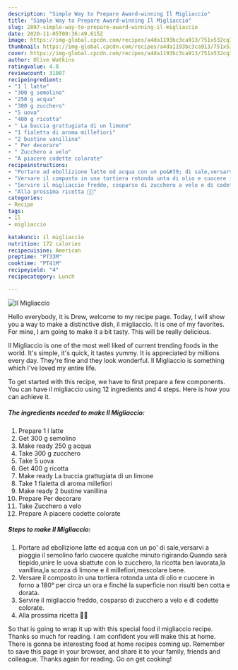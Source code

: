 ```yaml
---
description: "Simple Way to Prepare Award-winning Il Migliaccio"
title: "Simple Way to Prepare Award-winning Il Migliaccio"
slug: 2897-simple-way-to-prepare-award-winning-il-migliaccio
date: 2020-11-05T09:36:49.615Z
image: https://img-global.cpcdn.com/recipes/a4da1193bc3ca913/751x532cq70/il-migliaccio-recipe-main-photo.jpg
thumbnail: https://img-global.cpcdn.com/recipes/a4da1193bc3ca913/751x532cq70/il-migliaccio-recipe-main-photo.jpg
cover: https://img-global.cpcdn.com/recipes/a4da1193bc3ca913/751x532cq70/il-migliaccio-recipe-main-photo.jpg
author: Olive Watkins
ratingvalue: 4.8
reviewcount: 31007
recipeingredient:
- "1 l latte"
- "300 g semolino"
- "250 g acqua"
- "300 g zucchero"
- "5 uova"
- "400 g ricotta"
- " La buccia grattugiata di un limone"
- "1 fialetta di aroma millefiori"
- "2 bustine vanillina"
- " Per decorare"
- " Zucchero a velo"
- "A piacere codette colorate"
recipeinstructions:
- "Portare ad ebollizione latte ed acqua con un po&#39; di sale,versarvi a pioggia il semolino farlo cuocere qualche minuto rigirando.Quando sarà tiepido,unire le uova sbattute con lo zucchero, la ricotta ben lavorata,la vanillina,la scorza di limone e il millefiori,mescolare bene."
- "Versare il composto in una tortiera rotonda unta di olio e cuocere in forno a 180° per circa un ora e finché la superficie non risulti ben cotta e dorata."
- "Servire il migliaccio freddo, cosparso di zucchero a velo e di codette colorate."
- "Alla prossima ricetta 👩‍🍳"
categories:
- Recipe
tags:
- il
- migliaccio

katakunci: il migliaccio 
nutrition: 172 calories
recipecuisine: American
preptime: "PT33M"
cooktime: "PT41M"
recipeyield: "4"
recipecategory: Lunch

---
```



![Il Migliaccio](https://img-global.cpcdn.com/recipes/a4da1193bc3ca913/751x532cq70/il-migliaccio-recipe-main-photo.jpg)

Hello everybody, it is Drew, welcome to my recipe page. Today, I will show you a way to make a distinctive dish, il migliaccio. It is one of my favorites. For mine, I am going to make it a bit tasty. This will be really delicious.

Il Migliaccio is one of the most well liked of current trending foods in the world. It's simple, it's quick, it tastes yummy. It is appreciated by millions every day. They're fine and they look wonderful. Il Migliaccio is something which I've loved my entire life.




To get started with this recipe, we have to first prepare a few components. You can have il migliaccio using 12 ingredients and 4 steps. Here is how you can achieve it.

<!--inarticleads1-->

##### The ingredients needed to make Il Migliaccio:

1. Prepare 1 l latte
1. Get 300 g semolino
1. Make ready 250 g acqua
1. Take 300 g zucchero
1. Take 5 uova
1. Get 400 g ricotta
1. Make ready  La buccia grattugiata di un limone
1. Take 1 fialetta di aroma millefiori
1. Make ready 2 bustine vanillina
1. Prepare  Per decorare
1. Take  Zucchero a velo
1. Prepare A piacere codette colorate




<!--inarticleads2-->

##### Steps to make Il Migliaccio:

1. Portare ad ebollizione latte ed acqua con un po&#39; di sale,versarvi a pioggia il semolino farlo cuocere qualche minuto rigirando.Quando sarà tiepido,unire le uova sbattute con lo zucchero, la ricotta ben lavorata,la vanillina,la scorza di limone e il millefiori,mescolare bene.
1. Versare il composto in una tortiera rotonda unta di olio e cuocere in forno a 180° per circa un ora e finché la superficie non risulti ben cotta e dorata.
1. Servire il migliaccio freddo, cosparso di zucchero a velo e di codette colorate.
1. Alla prossima ricetta 👩‍🍳




So that is going to wrap it up with this special food il migliaccio recipe. Thanks so much for reading. I am confident you will make this at home. There is gonna be interesting food at home recipes coming up. Remember to save this page in your browser, and share it to your family, friends and colleague. Thanks again for reading. Go on get cooking!
